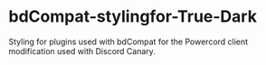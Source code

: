 # bdCompat-stylingfor-True-Dark
 Styling for plugins used with bdCompat for the Powercord client modification used with Discord Canary.
